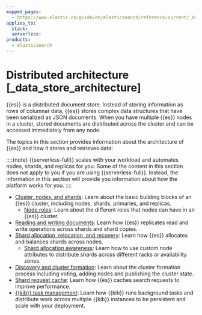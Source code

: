 ```yaml
---
mapped_pages:
  - https://www.elastic.co/guide/en/elasticsearch/reference/current/_data_store_architecture.html
applies_to:
  stack:
  serverless:
products:
  - elasticsearch
---
```


# Distributed architecture [_data_store_architecture]

{{es}} is a distributed document store. Instead of storing information as rows of columnar data, {{es}} stores complex data structures that have been serialized as JSON documents. When you have multiple {{es}} nodes in a cluster, stored documents are distributed across the cluster and can be accessed immediately from any node.

The topics in this section provides information about the architecture of {{es}} and how it stores and retrieves data:

::::{note}
{{serverless-full}} scales with your workload and automates nodes, shards, and replicas for you. Some of the content in this section does not apply to you if you are using {{serverless-full}}. Instead, the information in this section will provide you information about how the platform works for you.
::::

* [Cluster, nodes, and shards](distributed-architecture/clusters-nodes-shards.md): Learn about the basic building blocks of an {{es}} cluster, including nodes, shards, primaries, and replicas.
  * [Node roles](distributed-architecture/clusters-nodes-shards/node-roles.md): Learn about the different roles that nodes can have in an {{es}} cluster.
* [Reading and writing documents](distributed-architecture/reading-and-writing-documents.md): Learn how {{es}} replicates read and write operations across shards and shard copies.
* [Shard allocation, relocation, and recovery](distributed-architecture/shard-allocation-relocation-recovery.md): Learn how {{es}} allocates and balances shards across nodes.
  * [Shard allocation awareness](distributed-architecture/shard-allocation-relocation-recovery/shard-allocation-awareness.md): Learn how to use custom node attributes to distribute shards across different racks or availability zones.
* [Discovery and cluster formation](distributed-architecture/discovery-cluster-formation.md): Learn about the cluster formation process including voting, adding nodes and publishing the cluster state.
* [Shard request cache](/deploy-manage/distributed-architecture/shard-request-cache.md): Learn how {{es}} caches search requests to improve performance.
* [{{kib}} task management](distributed-architecture/kibana-tasks-management.md): Learn how {{kib}} runs background tasks and distribute work across multiple {{kib}} instances to be persistent and scale with your deployment.